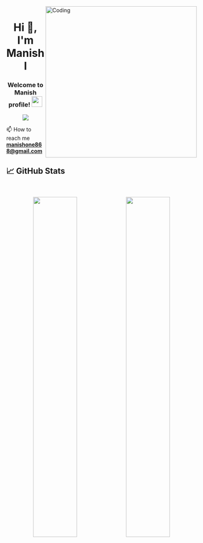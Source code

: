 <img align="right" alt="Coding" width="400" src="https://cdn.dribbble.com/users/1365253/screenshots/6796374/bill-gates.png">
<h1 align="center">Hi 👋, I'm Manishl</h1>
<h3 align="center">
  Welcome to Manish profile!
  <img src="https://media.giphy.com/media/hvRJCLFzcasrR4ia7z/giphy.gif" width="28">
</h3>

<!-- Typing SVG by Manish - https://github.com/innmanish/readme-typing-svg -->
<p align="center">
  <a href="https://github.com/ManishINN/readme-typing-svg"><img src="https://readme-typing-svg.herokuapp.com/?lines=Full-Stack%20Engineer%20;Self-taught%20;3years%20of%20coding%20experience;Always%20learning%20new%20things&font=Fira%20Code&center=true&width=440&height=45&color=f75c7e&vCenter=true&size=22"></a>
</p>

📫 How to reach me **manishone868@gmail.com**

## 📈 GitHub Stats
<br>
<p align="center">
  <img width="48%" src="https://github-readme-stats.vercel.app/api?username=ManishINN&show_icons=true&theme=radical" />
  <img width="48%" src="https://github-readme-streak-stats.herokuapp.com/?user=ManishINN&theme=radical" />
</p>

<br/>
